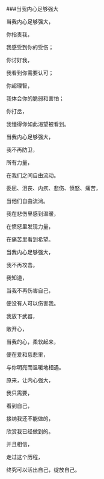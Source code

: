 ###当我内心足够强大

当我内心足够强大，

你指责我，

我感受到你的受伤；

你讨好我，

我看到你需要认可；

你超理智，

我体会你的脆弱和害怕；

你打岔，

我懂得你如此渴望被看到。

当我内心足够强大，

我不再防卫，

所有力量，

在我们之间自由流动。

委屈、沮丧、内疚、悲伤、愤怒、痛苦，

当他们自由流淌。

我在悲伤里感到温暖，

在愤怒里发现力量，

在痛苦里看到希望。

当我内心足够强大，

我不再攻击。

我知道，

当我不再伤害自己，

便没有人可以伤害我。

我放下武器，

敞开心，

当我的心，柔软起来，

便在爱和慈悲里，

与你明亮而温暖地相遇。

原来，让内心强大，

我只需要，

看到自己，

接纳我还不能做的，

欣赏我已经做到的。

并且相信，

走过这个历程，

终究可以活出自己，绽放自己。
